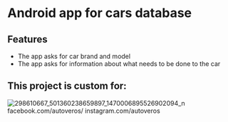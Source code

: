 
# Android app for cars database



## Features

 - The app asks for car brand and model
 - The app asks for information about what needs to be done to the car

## This project is custom for:
![298610667_501360238659897_1470006895526902094_n](https://user-images.githubusercontent.com/115580585/207262910-21ac968a-af4f-4012-a019-0984603f643f.jpg)
facebook.com/autoveros/
instagram.com/autoveros
